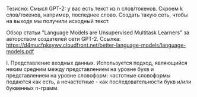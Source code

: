 Тезисно:
Смысл GPT-2: у вас есть текст из n слов/токенов. Скроем k слов/токенов, например, последнее слово. 
Создать такую сеть, чтобы на выходе мы получили исходный текст.

Обзор статьи "Language Models are Unsupervised Multitask Learners" за авторством создателей сети GPT-2.
Ссылка: https://d4mucfpksywv.cloudfront.net/better-language-models/language-models.pdf

I. Представление входных данных.
Используется подход, являющийся неким средним между представлением на уровне букв и представлением на уровне словоформ:
частотные словоформы подаются как есть, а нечастотные - как последовательности букв и/или буквенных n-грамм.
